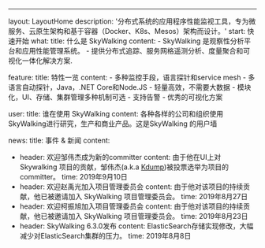 ---
layout: LayoutHome
description: '分布式系统的应用程序性能监视工具，专为微服务、云原生架构和基于容器（Docker、K8s、Mesos）架构而设计。'
start: 快速开始
what:
  title: 什么是 SkyWalking
  content:
    - SkyWalking 是观察性分析平台和应用性能管理系统。
    - 提供分布式追踪、服务网格遥测分析、度量聚合和可视化一体化解决方案.

feature:
  title: 特性一览
  content:
    - 多种监控手段，语言探针和service mesh
    - 多语言自动探针，Java，.NET Core和Node.JS
    - 轻量高效，不需要大数据
    - 模块化，UI、存储、集群管理多种机制可选
    - 支持告警
    - 优秀的可视化方案


user:
  title: 谁在使用 SkyWalking
  content: 各种各样的公司和组织使用SkyWalking进行研究，生产和商业产品。这是SkyWalking 的用户墙

news:
  title: 事件 & 新闻
  content:
  - header: 欢迎邹伟杰成为新的committer
    content: 由于他在UI上对 Skywalking 项目的贡献，邹伟杰(a.k.a [Kdump](https://github.com/x22x22))被投票选举为项目的committer。
    time: 2019年9月10日
  - header: 欢迎赵禹光加入项目管理委员会
    content: 由于他对该项目的持续贡献，他已被邀请加入 SkyWalking 项目管理委员会。
    time: 2019年8月27日
  - header: 欢迎柯振旭加入项目管理委员会
    content: 由于他对该项目的持续贡献，他已被邀请加入 SkyWalking 项目管理委员会。
    time: 2019年8月23日
  - header: SkyWalking 6.3.0发布
    content: ElasticSearch存储实现修改，大幅减少对ElasticSearch集群的压力。
    time: 2019年8月8日
